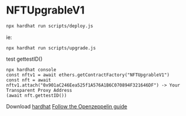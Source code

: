 # NFTUpgrableV1

```sh
npx hardhat run scripts/deploy.js
```
ie:
```
npx hardhat run scripts/upgrade.js
```

test gettestID()
```
npx hardhat console
const nftv1 = await ethers.getContractFactory("NFTUpgrableV1")
const nft = await nftv1.attach("0x901aC246Eea525f1A576A1B6C070894F321646DF") -> Your Transparent Proxy Address
(await nft.gettestID())
```

Download [hardhat](https://hardhat.org/)
[Follow the Openzeppelin guide](https://forum.openzeppelin.com/t/openzeppelin-upgrades-step-by-step-tutorial-for-hardhat/3580)
